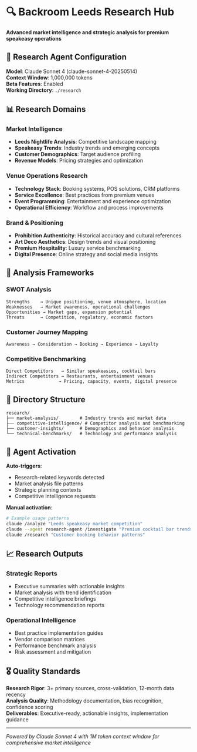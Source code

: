 # 🔍 Backroom Leeds Research Hub

**Advanced market intelligence and strategic analysis for premium speakeasy operations**

## 🤖 Research Agent Configuration

**Model**: Claude Sonnet 4 (claude-sonnet-4-20250514)  
**Context Window**: 1,000,000 tokens  
**Beta Features**: Enabled  
**Working Directory**: `./research`

## 📊 Research Domains

### Market Intelligence
- **Leeds Nightlife Analysis**: Competitive landscape mapping
- **Speakeasy Trends**: Industry trends and emerging concepts  
- **Customer Demographics**: Target audience profiling
- **Revenue Models**: Pricing strategies and optimization

### Venue Operations Research
- **Technology Stack**: Booking systems, POS solutions, CRM platforms
- **Service Excellence**: Best practices from premium venues
- **Event Programming**: Entertainment and experience optimization
- **Operational Efficiency**: Workflow and process improvements

### Brand & Positioning
- **Prohibition Authenticity**: Historical accuracy and cultural references
- **Art Deco Aesthetics**: Design trends and visual positioning  
- **Premium Hospitality**: Luxury service benchmarking
- **Digital Presence**: Online strategy and social media insights

## 🎯 Analysis Frameworks

### SWOT Analysis
```
Strengths    → Unique positioning, venue atmosphere, location
Weaknesses   → Market awareness, operational challenges  
Opportunities → Market gaps, expansion potential
Threats      → Competition, regulatory, economic factors
```

### Customer Journey Mapping
```
Awareness → Consideration → Booking → Experience → Loyalty
```

### Competitive Benchmarking
```
Direct Competitors   → Similar speakeasies, cocktail bars
Indirect Competitors → Restaurants, entertainment venues
Metrics             → Pricing, capacity, events, digital presence
```

## 📁 Directory Structure

```
research/
├── market-analysis/        # Industry trends and market data
├── competitive-intelligence/ # Competitor analysis and benchmarking  
├── customer-insights/      # Demographics and behavior analysis
└── technical-benchmarks/   # Technology and performance analysis
```

## 🚀 Agent Activation

**Auto-triggers**:
- Research-related keywords detected
- Market analysis file patterns  
- Strategic planning contexts
- Competitive intelligence requests

**Manual activation**:
```bash
# Example usage patterns
claude /analyze "Leeds speakeasy market competition"
claude --agent research-agent /investigate "Premium cocktail bar trends"  
claude /research "Customer booking behavior patterns"
```

## 📈 Research Outputs

### Strategic Reports
- Executive summaries with actionable insights
- Market analysis with trend identification  
- Competitive intelligence briefings
- Technology recommendation reports

### Operational Intelligence  
- Best practice implementation guides
- Vendor comparison matrices
- Performance benchmark analysis
- Risk assessment and mitigation

## 🎖️ Quality Standards

**Research Rigor**: 3+ primary sources, cross-validation, 12-month data recency  
**Analysis Quality**: Methodology documentation, bias recognition, confidence scoring  
**Deliverables**: Executive-ready, actionable insights, implementation guidance

---

*Powered by Claude Sonnet 4 with 1M token context window for comprehensive market intelligence*